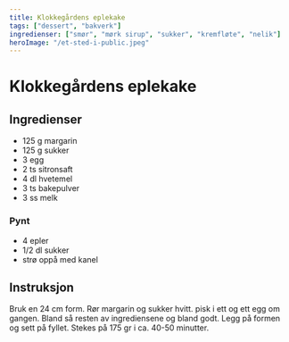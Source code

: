 ```yaml
---
title: Klokkegårdens eplekake
tags: ["dessert", "bakverk"]
ingredienser: ["smør", "mørk sirup", "sukker", "kremfløte", "nelik"]
heroImage: "/et-sted-i-public.jpeg"
---
```


# Klokkegårdens eplekake

## Ingredienser

- 125 g margarin
- 125 g sukker
- 3 egg
- 2 ts sitronsaft
- 4 dl hvetemel
- 3 ts bakepulver
- 3 ss melk

### Pynt

- 4 epler
- 1/2 dl sukker
- strø oppå med kanel

## Instruksjon

Bruk en 24 cm form. Rør margarin og sukker hvitt. pisk i ett og ett egg om gangen. Bland så resten av ingrediensene og bland godt. Legg på formen og sett på fyllet. Stekes på 175 gr i ca. 40-50 minutter.
